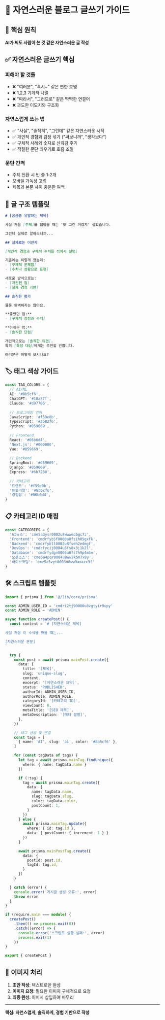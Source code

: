 # 🎨 자연스러운 블로그 글쓰기 가이드

## 🎯 핵심 원칙

**AI가 써도 사람이 쓴 것 같은 자연스러운 글 작성**

## ✅ 자연스러운 글쓰기 핵심

### 피해야 할 것들
- ❌ "여러분", "혹시~" 같은 뻔한 호명
- ❌ 1,2,3 기계적 나열
- ❌ "따라서", "그러므로" 같은 딱딱한 연결어
- ❌ 과도한 이모지와 구조화

### 자연스럽게 쓰는 법
- ✅ "사실", "솔직히", "그런데" 같은 자연스러운 시작
- ✅ 개인적 경험과 감정 섞기 ("써보니까", "생각보다")
- ✅ 구체적 사례와 숫자로 신뢰감 주기
- ✅ 적절한 문단 띄우기로 호흡 조절

### 문단 간격
- 주제 전환 시 빈 줄 1-2개
- 모바일 가독성 고려
- 제목과 본문 사이 충분한 여백

## 📝 글 구조 템플릿

```markdown
# [궁금증 유발하는 제목]

사실 처음 [주제]를 접했을 때는 '또 그런 거겠지' 싶었습니다.

그런데 실제로 알아보니까...

## 실제로는 어떤지

[개인적 경험과 구체적 수치를 섞어서 설명]

기존에는 이렇게 했는데:
- [구체적 문제점]
- [수치나 상황으로 표현]

새로운 방식으로는:
- [개선된 점]
- [실제 경험 기반]

## 솔직한 평가

물론 완벽하지는 않아요.

**좋았던 점:**
- [구체적 장점과 수치]

**아쉬운 점:**
- [솔직한 단점]

개인적으로는 [솔직한 의견].
특히 [특정 대상]에게는 추천할 만합니다.

여러분은 어떻게 보시나요?
```

## 🏷️ 태그 색상 가이드

```typescript
const TAG_COLORS = {
  // AI/ML
  AI: '#8b5cf6',
  ChatGPT: '#10a37f',
  Claude: '#d97706',
  
  // 프로그래밍 언어
  JavaScript: '#f59e0b',
  TypeScript: '#3b82f6',
  Python: '#059669',
  
  // Frontend
  React: '#06b6d4',
  'Next.js': '#000000',
  Vue: '#059669',
  
  // Backend
  SpringBoot: '#059669',
  Django: '#059669',
  Express: '#6b7280',
  
  // 카테고리
  '트렌드': '#f59e0b',
  '튜토리얼': '#8b5cf6',
  '경험담': '#06b6d4',
}
```

## 📋 카테고리 ID 매핑

```typescript
const CATEGORIES = {
  'AI뉴스': 'cme5a3ysr0002u8wwwmcbgc7z',
  'Frontend': 'cmdrfyb5f0000u8fsih05gxfk',
  'Backend': 'cmdrfybll0002u8fseh2edmgf',
  'DevOps': 'cmdrfycij0004u8fs8x3j1k2l',
  'Database': 'cmdrfydgn0006u8fs7h9p4m5n',
  '오픈소스': 'cme5a4pqr0004u8ww2k5m7x8y',
  '바이브코딩': 'cme5a5vyt0003u8ww9aoazx9f'
}
```

## 🛠️ 스크립트 템플릿

```typescript
import { prisma } from '@/lib/core/prisma'

const ADMIN_USER_ID = 'cmdri2tj90000u8vgtyir9upy'
const ADMIN_ROLE = 'ADMIN'

async function createPost() {
  const content = `# [자연스러운 제목]

사실 처음 이 소식을 봤을 때는...

[자연스러운 본문]
`

  try {
    const post = await prisma.mainPost.create({
      data: {
        title: '[제목]',
        slug: 'unique-slug',
        content,
        excerpt: '[자연스러운 요약]',
        status: 'PUBLISHED',
        authorId: ADMIN_USER_ID,
        authorRole: ADMIN_ROLE,
        categoryId: '[카테고리 ID]',
        viewCount: 0,
        metaTitle: '[SEO 제목]',
        metaDescription: '[메타 설명]',
      },
    })

    // 태그 생성 및 연결
    const tags = [
      { name: 'AI', slug: 'ai', color: '#8b5cf6' },
    ]

    for (const tagData of tags) {
      let tag = await prisma.mainTag.findUnique({
        where: { name: tagData.name }
      })

      if (!tag) {
        tag = await prisma.mainTag.create({
          data: {
            name: tagData.name,
            slug: tagData.slug,
            color: tagData.color,
            postCount: 1,
          }
        })
      } else {
        await prisma.mainTag.update({
          where: { id: tag.id },
          data: { postCount: { increment: 1 } }
        })
      }

      await prisma.mainPostTag.create({
        data: {
          postId: post.id,
          tagId: tag.id,
        }
      })
    }

  } catch (error) {
    console.error('게시글 생성 오류:', error)
    throw error
  }
}

if (require.main === module) {
  createPost()
    .then(() => process.exit(0))
    .catch((error) => {
      console.error('스크립트 실행 실패:', error)
      process.exit(1)
    })
}

export { createPost }
```

## 📸 이미지 처리

1. **초안 작성**: 텍스트로만 완성
2. **이미지 요청**: 필요한 이미지 구체적으로 요청
3. **최종 완성**: 이미지 삽입하여 마무리

---

**핵심: 자연스럽게, 솔직하게, 경험 기반으로 작성**